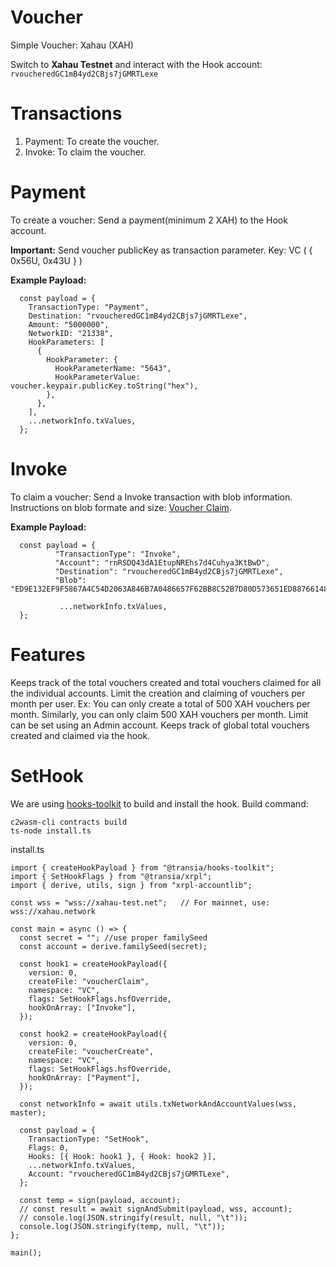 # Voucher
Simple Voucher: Xahau (XAH)

Switch to **Xahau Testnet** and interact with the Hook account: `rvoucheredGC1mB4yd2CBjs7jGMRTLexe`

# Transactions
1. Payment: To create the voucher.
2. Invoke: To claim the voucher.


# Payment
To create a voucher: Send a payment(minimum 2 XAH) to the Hook account.

**Important:** Send voucher publicKey as transaction parameter. Key: VC ( { 0x56U, 0x43U } )

**Example Payload:**
```
  const payload = {
    TransactionType: "Payment",
    Destination: "rvoucheredGC1mB4yd2CBjs7jGMRTLexe",
    Amount: "5000000",
    NetworkID: "21338",
    HookParameters: [
      {
        HookParameter: {
          HookParameterName: "5643",
          HookParameterValue: voucher.keypair.publicKey.toString("hex"),
        },
      },
    ],
    ...networkInfo.txValues,
  };
```

# Invoke
To claim a voucher: Send a Invoke transaction with blob information.
Instructions on blob formate and size: [Voucher Claim](https://gist.github.com/WietseWind/5c3dfe291dd23bf2ca65edc39216dd42).

**Example Payload:**
```
  const payload = {
          "TransactionType": "Invoke",
          "Account": "rnRSDQ43dA1EtupNREhs7d4Cuhya3KtBwD",
          "Destination": "rvoucheredGC1mB4yd2CBjs7jGMRTLexe",
          "Blob": "ED9E132EF9F5867A4C54D2063A846B7A0486657F62BB8C52B7D80D573651ED887661485C21679E1D7306C49921BAE3B59EB79A7D31832ECCC6C96A433A490F05EDF37F7FE00247F8179C5BB8EE95398F0A431B454282208BF022A909C06535D5C6307F889ED17D34062F38F7D0798C9ED309F78AA6",
           
           ...networkInfo.txValues,
  };
```



# Features
Keeps track of the total vouchers created and total vouchers claimed for all the individual accounts.
Limit the creation and claiming of vouchers per month per user. 
Ex: You can only create a total of 500 XAH vouchers per month. Similarly, you can only claim 500 XAH vouchers per month.
Limit can be set using an Admin account.
Keeps track of global total vouchers created and claimed via the hook.


# SetHook
We are using [hooks-toolkit](https://hooks-toolkit.com/quickstart) to build and install the hook.
Build command:
```
c2wasm-cli contracts build
ts-node install.ts
```
install.ts
```
import { createHookPayload } from "@transia/hooks-toolkit";
import { SetHookFlags } from "@transia/xrpl";
import { derive, utils, sign } from "xrpl-accountlib";

const wss = "wss://xahau-test.net";   // For mainnet, use: wss://xahau.network

const main = async () => {
  const secret = ""; //use proper familySeed
  const account = derive.familySeed(secret);

  const hook1 = createHookPayload({
    version: 0,
    createFile: "voucherClaim",
    namespace: "VC",
    flags: SetHookFlags.hsfOverride,
    hookOnArray: ["Invoke"],
  });

  const hook2 = createHookPayload({
    version: 0,
    createFile: "voucherCreate",
    namespace: "VC",
    flags: SetHookFlags.hsfOverride,
    hookOnArray: ["Payment"],
  });

  const networkInfo = await utils.txNetworkAndAccountValues(wss, master);

  const payload = {
    TransactionType: "SetHook",
    Flags: 0,
    Hooks: [{ Hook: hook1 }, { Hook: hook2 }],
    ...networkInfo.txValues,
    Account: "rvoucheredGC1mB4yd2CBjs7jGMRTLexe",
  };

  const temp = sign(payload, account);
  // const result = await signAndSubmit(payload, wss, account);
  // console.log(JSON.stringify(result, null, "\t"));
  console.log(JSON.stringify(temp, null, "\t"));
};

main();

```
